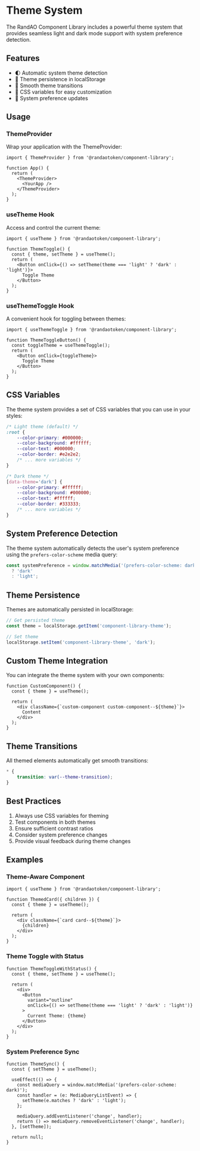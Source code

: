 # Theme System

The RandAO Component Library includes a powerful theme system that provides seamless light and dark mode support with system preference detection.

## Features

- 🌓 Automatic system theme detection
- 💾 Theme persistence in localStorage
- 🔄 Smooth theme transitions
- 🎨 CSS variables for easy customization
- 📱 System preference updates

## Usage

### ThemeProvider

Wrap your application with the ThemeProvider:

```tsx
import { ThemeProvider } from '@randaotoken/component-library';

function App() {
  return (
    <ThemeProvider>
      <YourApp />
    </ThemeProvider>
  );
}
```

### useTheme Hook

Access and control the current theme:

```tsx
import { useTheme } from '@randaotoken/component-library';

function ThemeToggle() {
  const { theme, setTheme } = useTheme();
  return (
    <Button onClick={() => setTheme(theme === 'light' ? 'dark' : 'light')}>
      Toggle Theme
    </Button>
  );
}
```

### useThemeToggle Hook

A convenient hook for toggling between themes:

```tsx
import { useThemeToggle } from '@randaotoken/component-library';

function ThemeToggleButton() {
  const toggleTheme = useThemeToggle();
  return (
    <Button onClick={toggleTheme}>
      Toggle Theme
    </Button>
  );
}
```

## CSS Variables

The theme system provides a set of CSS variables that you can use in your styles:

```css
/* Light theme (default) */
:root {
    --color-primary: #000000;
    --color-background: #ffffff;
    --color-text: #000000;
    --color-border: #e2e2e2;
    /* ... more variables */
}

/* Dark theme */
[data-theme='dark'] {
    --color-primary: #ffffff;
    --color-background: #000000;
    --color-text: #ffffff;
    --color-border: #333333;
    /* ... more variables */
}
```

## System Preference Detection

The theme system automatically detects the user's system preference using the `prefers-color-scheme` media query:

```typescript
const systemPreference = window.matchMedia('(prefers-color-scheme: dark)').matches
  ? 'dark'
  : 'light';
```

## Theme Persistence

Themes are automatically persisted in localStorage:

```typescript
// Get persisted theme
const theme = localStorage.getItem('component-library-theme');

// Set theme
localStorage.setItem('component-library-theme', 'dark');
```

## Custom Theme Integration

You can integrate the theme system with your own components:

```tsx
function CustomComponent() {
  const { theme } = useTheme();
  
  return (
    <div className={`custom-component custom-component--${theme}`}>
      Content
    </div>
  );
}
```

## Theme Transitions

All themed elements automatically get smooth transitions:

```css
* {
    transition: var(--theme-transition);
}
```

## Best Practices

1. Always use CSS variables for theming
2. Test components in both themes
3. Ensure sufficient contrast ratios
4. Consider system preference changes
5. Provide visual feedback during theme changes

## Examples

### Theme-Aware Component

```tsx
import { useTheme } from '@randaotoken/component-library';

function ThemedCard({ children }) {
  const { theme } = useTheme();
  
  return (
    <div className={`card card--${theme}`}>
      {children}
    </div>
  );
}
```

### Theme Toggle with Status

```tsx
function ThemeToggleWithStatus() {
  const { theme, setTheme } = useTheme();
  
  return (
    <div>
      <Button
        variant="outline"
        onClick={() => setTheme(theme === 'light' ? 'dark' : 'light')}
      >
        Current Theme: {theme}
      </Button>
    </div>
  );
}
```

### System Preference Sync

```tsx
function ThemeSync() {
  const { setTheme } = useTheme();
  
  useEffect(() => {
    const mediaQuery = window.matchMedia('(prefers-color-scheme: dark)');
    const handler = (e: MediaQueryListEvent) => {
      setTheme(e.matches ? 'dark' : 'light');
    };
    
    mediaQuery.addEventListener('change', handler);
    return () => mediaQuery.removeEventListener('change', handler);
  }, [setTheme]);
  
  return null;
}
